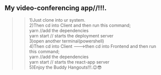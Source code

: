 ## My video-conferencing app//!!!.  
>>  1)Just clone into ur system.  
>>  2)Then cd into Client and then run this command;  
>>    yarn   //add the dependencies  
>>    yarn start  // starts the deployment server  
>>  3)open another terminal(powershell)   
>>  4)Then cd into Client --->then cd into Frontend and then run this command;  
>>    yarn   //add the dependencies  
>>    yarn start  // starts the react-app server  
>>  5)Enjoy the Buddy Hangouts!!!.😉😎  
